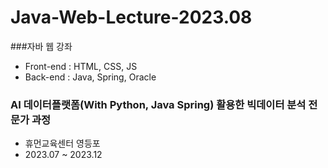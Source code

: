 # Java-Web-Lecture-2023.08

###자바 웹 강좌
- Front-end : HTML, CSS, JS
- Back-end : Java, Spring, Oracle

### AI 데이터플랫폼(With Python, Java Spring) 활용한 빅데이터 분석 전문가 과정
- 휴먼교육센터 영등포
- 2023.07 ~ 2023.12
